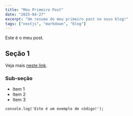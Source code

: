 ```yaml
---
title: "Meu Primeiro Post"
date: "2025-04-27"
excerpt: "Um resumo do meu primeiro post no novo blog!"
tags: ["nextjs", "markdown", "blog"]
---
```


Este é o meu post.

## Seção 1

Veja mais [neste link](https://example.com).

### Sub-seção

- Item 1
- Item 2
- Item 3

```tsx
console.log('Este é um exemplo de código!');

